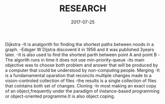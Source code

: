 ﻿---
layout: post
title:  "RESEARCH"
date:   2017-07-25
categories: 
---
Dijkstra
-It is analgorith for finding the shortest paths between noods in a graph.
-Edsger W Dijstra discoverd it in 1956 and it was published 3years later.
-It is also used to find the shortest parth between point A and point B
-The algorith runs in time it does not use min-priority-queue
-its main objective was to choose both problem and answer that will be produced by a computer that could be understood by non-computing people.
Merging
-It is a fundamamental oparation that reconcils multiple changes made to a vision-controled collection of files
-the results is a single collection of files that cointains both set  of changes.
Cloning
-In most making an exact copy of an object,frequently under the paradigm of instance-based programming or object-oriented programme.It is also object coping.
